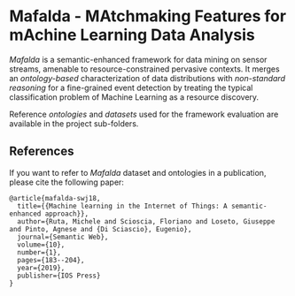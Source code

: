 # Mafalda - MAtchmaking Features for mAchine Learning Data Analysis

_Mafalda_ is a semantic-enhanced framework for data mining on sensor streams, amenable to resource-constrained pervasive contexts. It merges an _ontology-based_ characterization of data distributions with _non-standard reasoning_ for a fine-grained event detection by treating the typical classification problem of Machine Learning as a resource discovery.

Reference _ontologies_ and _datasets_ used for the framework evaluation are available in the project sub-folders.

## References

If you want to refer to _Mafalda_ dataset and ontologies in a publication, please cite the following paper:

```
@article{mafalda-swj18,
  title={{Machine learning in the Internet of Things: A semantic-enhanced approach}},
  author={Ruta, Michele and Scioscia, Floriano and Loseto, Giuseppe and Pinto, Agnese and {Di Sciascio}, Eugenio},
  journal={Semantic Web},
  volume={10},
  number={1},
  pages={183--204},
  year={2019},
  publisher={IOS Press}
}
```
